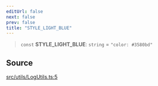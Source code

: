 ```yaml
---
editUrl: false
next: false
prev: false
title: "STYLE_LIGHT_BLUE"
---
```


> `const` **STYLE\_LIGHT\_BLUE**: `string` = `"color: #3580bd"`

## Source

[src/utils/LogUtils.ts:5](https://github.com/relishinc/dill-pixel/blob/10f512f7f577ca5e74162827f11215b28df5ca97/src/utils/LogUtils.ts#L5)
